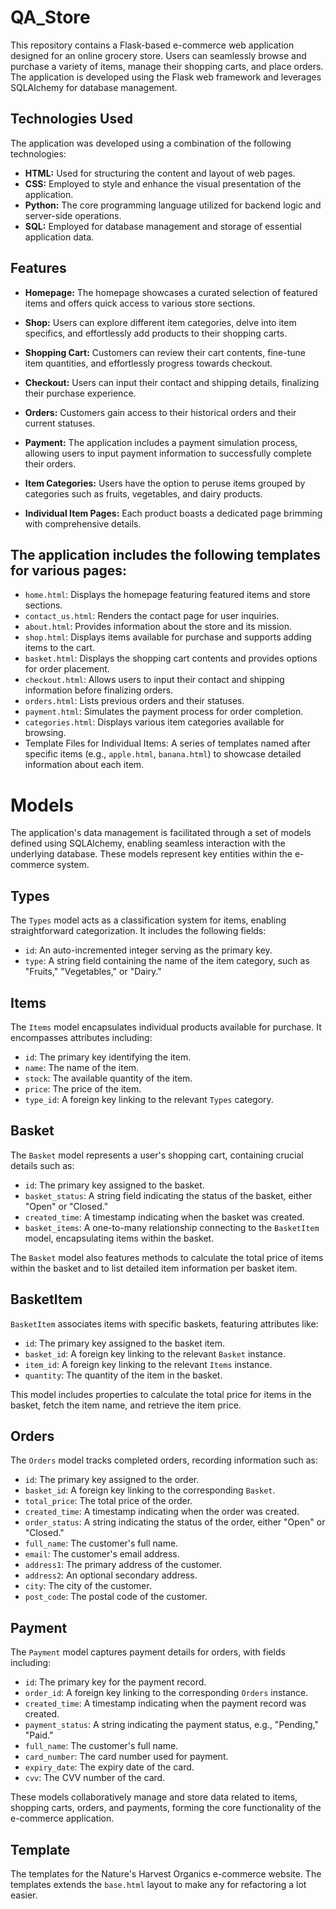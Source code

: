 # QA_Store

This repository contains a Flask-based e-commerce web application designed for an online grocery store. Users can seamlessly browse and purchase a variety of items, manage their shopping carts, and place orders. The application is developed using the Flask web framework and leverages SQLAlchemy for database management.

## Technologies Used

The application was developed using a combination of the following technologies:

- **HTML:** Used for structuring the content and layout of web pages.
- **CSS:** Employed to style and enhance the visual presentation of the application.
- **Python:** The core programming language utilized for backend logic and server-side operations.
- **SQL:** Employed for database management and storage of essential application data.

## Features

- **Homepage:** The homepage showcases a curated selection of featured items and offers quick access to various store sections.

- **Shop:** Users can explore different item categories, delve into item specifics, and effortlessly add products to their shopping carts.

- **Shopping Cart:** Customers can review their cart contents, fine-tune item quantities, and effortlessly progress towards checkout.

- **Checkout:** Users can input their contact and shipping details, finalizing their purchase experience.

- **Orders:** Customers gain access to their historical orders and their current statuses.

- **Payment:** The application includes a payment simulation process, allowing users to input payment information to successfully complete their orders.

- **Item Categories:** Users have the option to peruse items grouped by categories such as fruits, vegetables, and dairy products.

- **Individual Item Pages:** Each product boasts a dedicated page brimming with comprehensive details.

## The application includes the following templates for various pages:

- `home.html`: Displays the homepage featuring featured items and store sections.
- `contact_us.html`: Renders the contact page for user inquiries.
- `about.html`: Provides information about the store and its mission.
- `shop.html`: Displays items available for purchase and supports adding items to the cart.
- `basket.html`: Displays the shopping cart contents and provides options for order placement.
- `checkout.html`: Allows users to input their contact and shipping information before finalizing orders.
- `orders.html`: Lists previous orders and their statuses.
- `payment.html`: Simulates the payment process for order completion.
- `categories.html`: Displays various item categories available for browsing.
- Template Files for Individual Items: A series of templates named after specific items (e.g., `apple.html`, `banana.html`) to showcase detailed information about each item.

# Models

The application's data management is facilitated through a set of models defined using SQLAlchemy, enabling seamless interaction with the underlying database. These models represent key entities within the e-commerce system.

## Types

The `Types` model acts as a classification system for items, enabling straightforward categorization. It includes the following fields:

- `id`: An auto-incremented integer serving as the primary key.
- `type`: A string field containing the name of the item category, such as "Fruits," "Vegetables," or "Dairy."

## Items

The `Items` model encapsulates individual products available for purchase. It encompasses attributes including:

- `id`: The primary key identifying the item.
- `name`: The name of the item.
- `stock`: The available quantity of the item.
- `price`: The price of the item.
- `type_id`: A foreign key linking to the relevant `Types` category.

## Basket

The `Basket` model represents a user's shopping cart, containing crucial details such as:

- `id`: The primary key assigned to the basket.
- `basket_status`: A string field indicating the status of the basket, either "Open" or "Closed."
- `created_time`: A timestamp indicating when the basket was created.
- `basket_items`: A one-to-many relationship connecting to the `BasketItem` model, encapsulating items within the basket.

The `Basket` model also features methods to calculate the total price of items within the basket and to list detailed item information per basket item.

## BasketItem

`BasketItem` associates items with specific baskets, featuring attributes like:

- `id`: The primary key assigned to the basket item.
- `basket_id`: A foreign key linking to the relevant `Basket` instance.
- `item_id`: A foreign key linking to the relevant `Items` instance.
- `quantity`: The quantity of the item in the basket.

This model includes properties to calculate the total price for items in the basket, fetch the item name, and retrieve the item price.

## Orders

The `Orders` model tracks completed orders, recording information such as:

- `id`: The primary key assigned to the order.
- `basket_id`: A foreign key linking to the corresponding `Basket`.
- `total_price`: The total price of the order.
- `created_time`: A timestamp indicating when the order was created.
- `order_status`: A string indicating the status of the order, either "Open" or "Closed."
- `full_name`: The customer's full name.
- `email`: The customer's email address.
- `address1`: The primary address of the customer.
- `address2`: An optional secondary address.
- `city`: The city of the customer.
- `post_code`: The postal code of the customer.

## Payment

The `Payment` model captures payment details for orders, with fields including:

- `id`: The primary key for the payment record.
- `order_id`: A foreign key linking to the corresponding `Orders` instance.
- `created_time`: A timestamp indicating when the payment record was created.
- `payment_status`: A string indicating the payment status, e.g., "Pending," "Paid."
- `full_name`: The customer's full name.
- `card_number`: The card number used for payment.
- `expiry_date`: The expiry date of the card.
- `cvv`: The CVV number of the card.

These models collaboratively manage and store data related to items, shopping carts, orders, and payments, forming the core functionality of the e-commerce application.

## Template

The templates for the Nature's Harvest Organics e-commerce website. The templates extends the `base.html` layout to make any for refactoring a lot easier.


